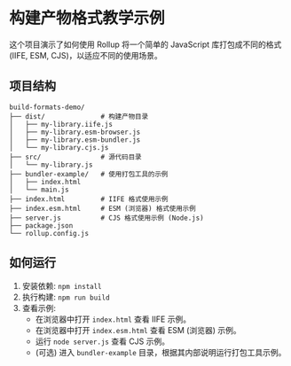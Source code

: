# 构建产物格式教学示例

这个项目演示了如何使用 Rollup 将一个简单的 JavaScript 库打包成不同的格式 (IIFE, ESM, CJS)，以适应不同的使用场景。

## 项目结构

```
build-formats-demo/
├── dist/              # 构建产物目录
│   ├── my-library.iife.js
│   ├── my-library.esm-browser.js
│   ├── my-library.esm-bundler.js
│   └── my-library.cjs.js
├── src/               # 源代码目录
│   └── my-library.js
├── bundler-example/   # 使用打包工具的示例
│   ├── index.html
│   └── main.js
├── index.html         # IIFE 格式使用示例
├── index.esm.html     # ESM (浏览器) 格式使用示例
├── server.js          # CJS 格式使用示例 (Node.js)
├── package.json
└── rollup.config.js
```

## 如何运行

1.  安装依赖: `npm install`
2.  执行构建: `npm run build`
3.  查看示例:
    - 在浏览器中打开 `index.html` 查看 IIFE 示例。
    - 在浏览器中打开 `index.esm.html` 查看 ESM (浏览器) 示例。
    - 运行 `node server.js` 查看 CJS 示例。
    - (可选) 进入 `bundler-example` 目录，根据其内部说明运行打包工具示例。
